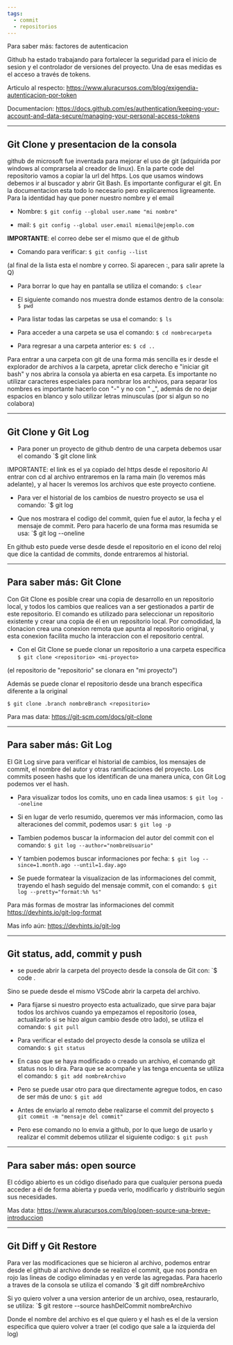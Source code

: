 ```yaml
---
tags:
  - commit
  - repositorios
---
```



 Para saber más: factores de autenticacion

Github ha estado trabajando para fortalecer la seguridad para el inicio de sesion y el controlador de versiones del proyecto.
 Una de esas medidas es el acceso a través de tokens.

 Articulo al respecto:
https://www.aluracursos.com/blog/exigendia-autenticacion-por-token

 Documentacion:
https://docs.github.com/es/authentication/keeping-your-account-and-data-secure/managing-your-personal-access-tokens

---


## Git Clone y presentacion de la consola

github de microsoft fue inventada para mejorar el uso de git (adquirida por windows al comprarsela al creador de linux).
En la parte code del repositorio vamos a copiar la url del https.
 Los que usamos windows debemos ir al buscador y abrir Git Bash.
 Es importante configurar el git. En la documentacion esta todo lo necesario pero explicaremos ligreamente.
 Para la identidad hay que poner nuestro nombre y el email

- Nombre: 
	`$ git config --global user.name "mi nombre"`

- mail:
	 `$ git config --global user.email miemail@ejemplo.com`

 **IMPORTANTE**: el correo debe ser el mismo que el de github

 - Comando para verificar:
	`$ git config --list`

(al final de la lista esta el nombre y correo.
Si aparecen :, para salir aprete la Q)

 - Para borrar lo que hay en pantalla se utiliza el comando:
	`$ clear`

 - El siguiente comando nos muestra donde estamos dentro de la consola:
	`$ pwd`

 - Para listar todas las carpetas se usa el comando:
	`$ ls`

 - Para acceder a una carpeta se usa el comando:
	`$ cd nombrecarpeta`

 - Para regresar a una carpeta anterior es:
	`$ cd ..`

 Para entrar a una carpeta con git de una forma más sencilla es ir desde el explorador de archivos a la carpeta, apretar click derecho e "iniciar git bash" y nos abrira la consola ya abierta en esa carpeta.
 Es importante no utilizar caracteres especiales para nombrar los archivos, para separar los nombres es importante hacerlo con "-" y no con " _", además de no dejar espacios en blanco y solo utilizar letras minusculas (por si algun so no colabora)

---- 


## Git Clone y Git Log
 

- Para poner un proyecto de github dentro de una carpeta debemos usar el comando
	`$ git clone link

IMPORTANTE: el link es el ya copiado del https desde el repositorio
 Al entrar con cd al archivo entraremos en la rama main (lo veremos más adelante), y al hacer ls veremos los archivos que este proyecto contiene.

 - Para ver el historial de los cambios de nuestro proyecto se usa el comando:
	`$ git log

 - Que nos mostrara el codigo del commit, quien fue el autor, la fecha y el mensaje de commit.
	 Pero para hacerlo de una forma mas resumida se usa:
	`$ git log --oneline

 En github esto puede verse desde desde el repositorio en el icono del reloj que dice la cantidad de commits, donde entraremos al historial.

----

## Para saber más: Git Clone
 
Con Git Clone es posible crear una copia de desarrollo en un repositorio local, y todos los cambios que realices van a ser gestionados a partir de este repositorio. El comando es utilizado para seleccionar un repositorio existente y crear una copia de él en un repositorio local.
 Por comodidad, la clonacion crea una conexion remota que apunta al repositorio original, y esta conexion facilita mucho la interaccion con el repositorio central.

 - Con el Git Clone se puede clonar un repositorio a una carpeta especifica
	`$ git clone <repositorio> <mi-proyecto>`
	
(el repositorio de "repositorio" se clonara en "mi proyecto")

 Además se puede clonar el repositorio desde una branch especifica diferente a la original
 
	$ git clone .branch nombreBranch <repositorio>

 Para mas data:
https://git-scm.com/docs/git-clone

-----

## Para saber más: Git Log

El Git Log sirve para verificar el historial de cambios, los mensajes de commit, el nombre del autor y otras ramificaciones del proyecto.
 Los commits poseen hashs que los identifican de una manera unica, con Git Log podemos ver el hash.
 - Para visualizar todos los comits, uno en cada linea usamos:
	`$ git log --oneline`

 - Si en lugar de verlo resumido, queremos ver más informacion, como las alteraciones del commit, podemos usar:
	`$ git log -p`

 - Tambien podemos buscar la informacion del autor del commit con el comando:
	`$ git log --author="nombreUsuario"`

 - Y tambien podemos buscar informaciones por fecha:
	`$ git log --since=1.month.ago --until=1.day.ago`

 - Se puede formatear la visualizacion de las informaciones del commit, trayendo el hash seguido del mensaje commit, con el comando:
	`$ git log --pretty="format:%h %s"`

 Para más formas de mostrar las informaciones del commit
https://devhints.io/git-log-format

 Mas info aún:
https://devhints.io/git-log

---


## Git status, add, commit y push

- se puede abrir la carpeta del proyecto desde la consola de Git con:
	`$ code .
 
 Sino se puede desde el mismo VSCode abrir la carpeta del archivo.
 - Para fijarse si nuestro proyecto esta actualizado, que sirve para bajar todos los archivos cuando ya empezamos el repositorio (osea, actualizarlo si se hizo algun cambio desde otro lado), se utiliza el comando:
	`$ git pull`

 - Para verificar el estado del proyecto desde la consola se utiliza el comando:
	`$ git status`

 - En caso que se haya modificado o creado un archivo, el comando git status nos lo dira. Para que se acompañe y las tenga encuenta se utiliza el comando:
	`$ git add nombreArchivo`

 - Pero se puede usar otro para que directamente agregue todos, en caso de ser más de uno:
	`$ git add `

 - Antes de enviarlo al remoto debe realizarse el commit del proyecto
	`$ git commit -m "mensaje del commit"`

 - Pero ese comando no lo envia a github, por lo que luego de usarlo y realizar el commit debemos utilizar el siguiente codigo:
	`$ git push`

---


## Para saber más: open source

El código abierto es un código diseñado para que cualquier persona pueda acceder a él de forma abierta y pueda verlo, modificarlo y distribuirlo según sus necesidades.

 Mas data:
https://www.aluracursos.com/blog/open-source-una-breve-introduccion

---


## Git Diff y Git Restore

Para ver las modificaciones que se hicieron al archivo, podemos entrar desde el github al archivo donde se realizo el commit, que nos pondra en rojo las lineas de codigo eliminadas y en verde las agregadas.
 Para hacerlo a traves de la consola se utiliza el comando
	`$ git diff nombreArchivo

 Si yo quiero volver a una version anterior de un archivo, osea, restaurarlo, se utiliza:
	`$ git restore --source hashDelCommit nombreArchivo

 Donde el nombre del archivo es el que quiero y el hash es el de la version especifica que quiero volver a traer (el codigo que sale a la izquierda del log)